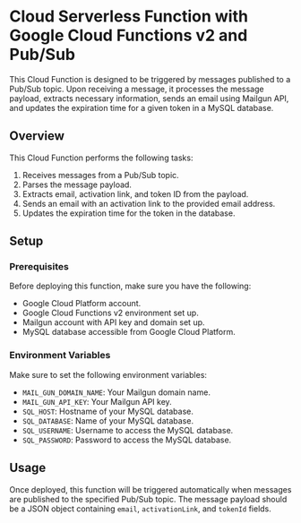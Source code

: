 # Cloud Serverless Function with Google Cloud Functions v2 and Pub/Sub

This Cloud Function is designed to be triggered by messages published to a Pub/Sub topic. Upon receiving a message, it processes the message payload, extracts necessary information, sends an email using Mailgun API, and updates the expiration time for a given token in a MySQL database.

## Overview

This Cloud Function performs the following tasks:

1. Receives messages from a Pub/Sub topic.
2. Parses the message payload.
3. Extracts email, activation link, and token ID from the payload.
4. Sends an email with an activation link to the provided email address.
5. Updates the expiration time for the token in the database.

## Setup

### Prerequisites

Before deploying this function, make sure you have the following:

- Google Cloud Platform account.
- Google Cloud Functions v2 environment set up.
- Mailgun account with API key and domain set up.
- MySQL database accessible from Google Cloud Platform.

### Environment Variables

Make sure to set the following environment variables:

- `MAIL_GUN_DOMAIN_NAME`: Your Mailgun domain name.
- `MAIL_GUN_API_KEY`: Your Mailgun API key.
- `SQL_HOST`: Hostname of your MySQL database.
- `SQL_DATABASE`: Name of your MySQL database.
- `SQL_USERNAME`: Username to access the MySQL database.
- `SQL_PASSWORD`: Password to access the MySQL database.


## Usage

Once deployed, this function will be triggered automatically when messages are published to the specified Pub/Sub topic. The message payload should be a JSON object containing `email`, `activationLink`, and `tokenId` fields.

